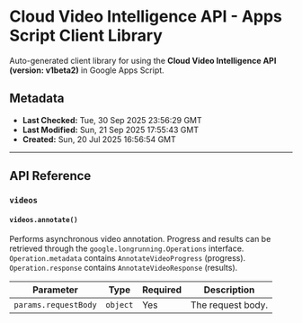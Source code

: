 # Cloud Video Intelligence API - Apps Script Client Library

Auto-generated client library for using the **Cloud Video Intelligence API (version: v1beta2)** in Google Apps Script.

## Metadata

- **Last Checked:** Tue, 30 Sep 2025 23:56:29 GMT
- **Last Modified:** Sun, 21 Sep 2025 17:55:43 GMT
- **Created:** Sun, 20 Jul 2025 16:56:54 GMT



---

## API Reference

### `videos`

#### `videos.annotate()`

Performs asynchronous video annotation. Progress and results can be retrieved through the `google.longrunning.Operations` interface. `Operation.metadata` contains `AnnotateVideoProgress` (progress). `Operation.response` contains `AnnotateVideoResponse` (results).

| Parameter | Type | Required | Description |
|---|---|---|---|
| `params.requestBody` | `object` | Yes | The request body. |